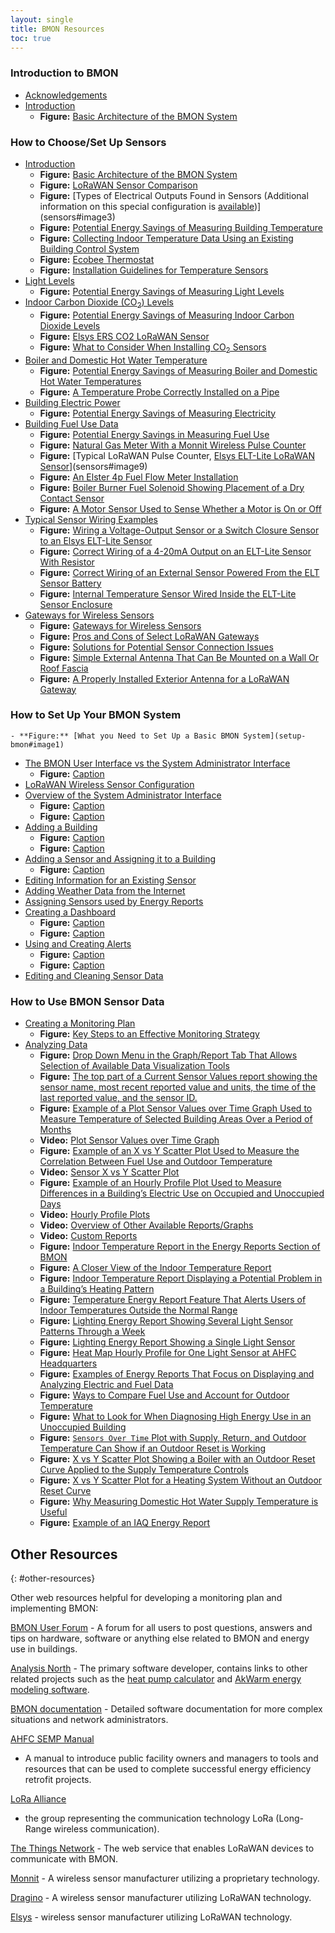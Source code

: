 ```yaml
---
layout: single
title: BMON Resources
toc: true
---
```



### Introduction to BMON
 - [Acknowledgements](intro#acknowledgements)
 - [Introduction](intro#introduction)
    - **Figure:** [Basic Architecture of the BMON System](intro#image1)

### How to Choose/Set Up Sensors
 - [Introduction](sensors#introduction)
    - **Figure:** [Basic Architecture of the BMON System](sensors#image1)
    - **Figure:** [LoRaWAN Sensor Comparison](sensors#image2)
    - **Figure:** [Types of Electrical Outputs Found in Sensors (Additional information on this special configuration is [available](https://bmon-documentation.readthedocs.io/en/latest/transform-expressions.html#pulse-counter-transforms))](sensors#image3)
    - **Figure:** [Potential Energy Savings of Measuring Building Temperature](sensors#image4)
    - **Figure:** [Collecting Indoor Temperature Data Using an Existing Building Control System](sensors#image5)
    - **Figure:** [Ecobee Thermostat](sensors#image6)
    - **Figure:** [Installation Guidelines for Temperature Sensors](sensors#image11)
 - [Light Levels](sensors#light-levels)
    - **Figure:** [Potential Energy Savings of Measuring Light Levels](sensors#image12)
 - [Indoor Carbon Dioxide (CO<sub>2</sub>) Levels](sensors#indoor-carbon-dioxide)
    - **Figure:** [Potential Energy Savings of Measuring Indoor Carbon Dioxide Levels](sensors#image15)
    - **Figure:** [Elsys ERS CO2 LoRaWAN Sensor](sensors#image13)
    - **Figure:** [What to Consider When Installing CO<sub>2</sub> Sensors](sensors#image16)
 - [Boiler and Domestic Hot Water Temperature](sensors#boiler-domestic-hot)
    - **Figure:** [Potential Energy Savings of Measuring Boiler and Domestic Hot Water Temperatures](sensors#image17)
    - **Figure:** [A Temperature Probe Correctly Installed on a Pipe](sensors#image19)
 - [Building Electric Power](sensors#building-electric-power)
    - **Figure:** [Potential Energy Savings of Measuring Electricity](sensors#image20)
 - [Building Fuel Use Data](sensors#building-fuel-use)
    - **Figure:** [Potential Energy Savings in Measuring Fuel Use](sensors#image21)
    - **Figure:** [Natural Gas Meter With a Monnit Wireless Pulse Counter](sensors#image22)
    - **Figure:** [Typical LoRaWAN Pulse Counter, [Elsys ELT-Lite LoRaWAN Sensor](https://www.elsys.se/en/lora-elt-lite/)](sensors#image9)
    - **Figure:** [An Elster 4p Fuel Flow Meter Installation](sensors#image23)
    - **Figure:** [Boiler Burner Fuel Solenoid Showing Placement of a Dry Contact Sensor](sensors#image24)
    - **Figure:** [A Motor Sensor Used to Sense Whether a Motor is On or Off](sensors#image25)
 - [Typical Sensor Wiring Examples](sensors#typical-sensor-wiring)
    - **Figure:** [Wiring a Voltage-Output Sensor or a Switch Closure Sensor to an Elsys ELT-Lite Sensor](sensors#image26)
    - **Figure:** [Correct Wiring of a 4-20mA Output on an ELT-Lite Sensor With Resistor](sensors#image27)
    - **Figure:** [Correct Wiring of an External Sensor Powered From the ELT Sensor Battery](sensors#image28)
    - **Figure:** [Internal Temperature Sensor Wired Inside the ELT-Lite Sensor Enclosure](sensors#image29)
 - [Gateways for Wireless Sensors](sensors#gateways-wireless-sensors)
    - **Figure:** [Gateways for Wireless Sensors](sensors#image30)
    - **Figure:** [Pros and Cons of Select LoRaWAN Gateways](sensors#image31)
    - **Figure:** [Solutions for Potential Sensor Connection Issues](sensors#image32)
    - **Figure:** [Simple External Antenna That Can Be Mounted on a Wall Or Roof Fascia](sensors#image33)
    - **Figure:** [A Properly Installed Exterior Antenna for a LoRaWAN Gateway](sensors#image34)

### How to Set Up Your BMON System
    - **Figure:** [What you Need to Set Up a Basic BMON System](setup-bmon#image1)
 - [The BMON User Interface vs the System Administrator Interface](setup-bmon#bmon-user-interface)
    - **Figure:** [Caption](setup-bmon#image2)
 - [LoRaWAN Wireless Sensor Configuration](setup-bmon#lorawan-wireless-sensor)
 - [Overview of the System Administrator Interface](setup-bmon#overview-system-administrator)
    - **Figure:** [Caption](setup-bmon#image3)
    - **Figure:** [Caption](setup-bmon#image4)
 - [Adding a Building](setup-bmon#adding-building)
    - **Figure:** [Caption](setup-bmon#image5)
    - **Figure:** [Caption](setup-bmon#image6)
 - [Adding a Sensor and Assigning it to a Building](setup-bmon#adding-sensor-assigning)
    - **Figure:** [Caption](setup-bmon#image7)
 - [Editing Information for an Existing Sensor](setup-bmon#editing-information-existing)
 - [Adding Weather Data from the Internet](setup-bmon#adding-weather-data)
 - [Assigning Sensors used by Energy Reports](setup-bmon#assigning-sensors-used)
 - [Creating a Dashboard](setup-bmon#c-reating-dashboard)
    - **Figure:** [Caption](setup-bmon#image8)
    - **Figure:** [Caption](setup-bmon#image9)
 - [Using and Creating Alerts](setup-bmon#using-creating-alerts)
    - **Figure:** [Caption](setup-bmon#image10)
    - **Figure:** [Caption](setup-bmon#image11)
 - [Editing and Cleaning Sensor Data](setup-bmon#editing-cleaning-sensor)

### How to Use BMON Sensor Data
 - [Creating a Monitoring Plan](use-data#creating-monitoring-plan)
    - **Figure:** [Key Steps to an Effective Monitoring Strategy](use-data#image1)
 - [Analyzing Data](use-data#analyzing-data)
    - **Figure:** [Drop Down Menu in the Graph/Report Tab That Allows Selection of Available Data Visualization Tools](use-data#image3)
    - **Figure:** [The top part of a Current Sensor Values report showing the sensor name, most recent reported value and units, the time of the last reported value, and the sensor ID.](use-data#image5)
    - **Figure:** [Example of a Plot Sensor Values over Time Graph Used to Measure Temperature of Selected Building Areas Over a Period of Months](use-data#image6)
    - **Video:** [Plot Sensor Values over Time Graph](use-data#video-plot-sensor-values)
    - **Figure:** [Example of an X vs Y Scatter Plot Used to Measure the Correlation Between Fuel Use and Outdoor Temperature](use-data#image7)
    - **Video:** [Sensor X vs Y Scatter Plot](use-data#video-sensor-x-vs)
    - **Figure:** [Example of an Hourly Profile Plot Used to Measure Differences in a Building’s Electric Use on Occupied and Unoccupied Days](use-data#image8)
    - **Video:** [Hourly Profile Plots](use-data#video-hourly-profile-plots)
    - **Video:** [Overview of Other Available Reports/Graphs](use-data#video-overview-other-available)
    - **Video:** [Custom Reports](use-data#video-custom-reports)
    - **Figure:** [Indoor Temperature Report in the Energy Reports Section of BMON](use-data#image9)
    - **Figure:** [A Closer View of the Indoor Temperature Report](use-data#image10)
    - **Figure:** [Indoor Temperature Report Displaying a Potential Problem in a Building’s Heating Pattern](use-data#image11)
    - **Figure:** [Temperature Energy Report Feature That Alerts Users of Indoor Temperatures Outside the Normal Range](use-data#image12)
    - **Figure:** [Lighting Energy Report Showing Several Light Sensor Patterns Through a Week](use-data#image13)
    - **Figure:** [Lighting Energy Report Showing a Single Light Sensor](use-data#image14)
    - **Figure:** [Heat Map Hourly Profile for One Light Sensor at AHFC Headquarters](use-data#image15)
    - **Figure:** [Examples of Energy Reports That Focus on Displaying and Analyzing Electric and Fuel Data](use-data#image16)
    - **Figure:** [Ways to Compare Fuel Use and Account for Outdoor Temperature](use-data#image17)
    - **Figure:** [What to Look for When Diagnosing High Energy Use in an Unoccupied Building](use-data#image18)
    - **Figure:** [`Sensors Over Time` Plot with Supply, Return, and Outdoor Temperature Can Show if an Outdoor Reset is Working](use-data#image19)
    - **Figure:** [X vs Y Scatter Plot Showing a Boiler with an Outdoor Reset Curve Applied to the Supply Temperature Controls](use-data#image20)
    - **Figure:** [X vs Y Scatter Plot for a Heating System Without an Outdoor Reset Curve](use-data#image21)
    - **Figure:** [Why Measuring Domestic Hot Water Supply Temperature is Useful](use-data#image22)
    - **Figure:** [Example of an IAQ Energy Report](use-data#image23)

## Other Resources
{: #other-resources}

Other web resources helpful for developing a monitoring plan and
implementing BMON:

[BMON User Forum](https://forum.bmon.org/) - A forum for all users to
post questions, answers and tips on hardware, software or anything else
related to BMON and energy use in buildings.

[Analysis North](http://www.analysisnorth.com/) - The primary software
developer, contains links to other related projects such as the [heat
pump calculator](https://akheatsmart.org/resources/calculator/) and
[AkWarm energy modeling
software](https://www.ahfc.us/efficiency/tools/akwarm-energy-rating-software).

[BMON
documentation](https://bmon-documentation.readthedocs.io/en/latest/) -
Detailed software documentation for more complex situations and network
administrators.

[AHFC SEMP
Manual](https://www.ahfc.us/application/files/9414/5193/2592/SEMP-Master_Manual_FINAL_AHFC_12.31.15.pdf)
- A manual to introduce public facility owners and managers to tools and
resources that can be used to complete successful energy efficiency
retrofit projects.

[LoRa
Alliance](https://lora-alliance.org/?gclid=CjwKCAiA9vOABhBfEiwATCi7GLt4J4GiNHHCqJsDrNvlfHuLOuvDYP5YykZtjRnmmy6ssL1ra7BzpxoCu3YQAvD_BwE)
- the group representing the communication technology LoRa (Long-Range
wireless communication).

[The Things Network](https://www.thethingsnetwork.org/) - The web
service that enables LoRaWAN devices to communicate with BMON.

[Monnit](https://www.monnit.com/) - A wireless sensor manufacturer
utilizing a proprietary technology.

[Dragino](https://www.dragino.com/) - A wireless sensor manufacturer
utilizing LoRaWAN technology.

[Elsys](https://www.elsys.se/en/) - wireless sensor manufacturer
utilizing LoRaWAN technology.
